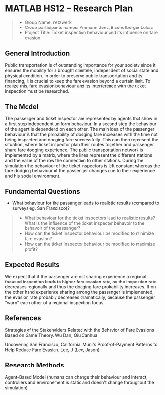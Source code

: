 # MATLAB HS12 – Research Plan

> * Group Name: netzwerk
> * Group participants names: Ammann Jens, Bischofberger Lukas
> * Project Title: Ticket inspection behaviour and its influence on fare evasion 

## General Introduction

Public transportation is of outstanding importance for your society since it ensures the mobility for a brought 
clientele, independent of social state and physical condition. In order to preserve public transportation and 
its financing, it is crucial to keep the fare evasion beyond a curtain limit. To realize this, fare evasion 
behaviour and its interference with the ticket inspection must be researched.

## The Model
The passenger and ticket inspector are represented by agents that show in a first step independent uniform 
behaviour. In a second step the behaviour of the agent is dependend on each other. The main idea of the passenger 
behaviour is that the probability of dodging fare increases with the time not being inspected and dodging fare 
successfully. This can then represent the situation, where ticket inspector plan their routes together and 
passenger share fare dodging experience. The public transportation network is implemented by a matrix, where 
the lines represent the different stations and the value of the row the connection to other stations. During the 
simulation the behaviour of the ticket inspectors is left constant whereas the fare dodging behaviour of the 
passenger changes due to their experience and his social environment. 


## Fundamental Questions

* What behaviour for the passanger leads to realistic results (compared to surveys eg. San Francisco)?
> * What behaviour for the ticket inspectors lead to realistic results?
> What is the influence of the ticket inspector behavoir to the behavoir of the passanger?
> * How can the ticket inspector behaviour be modified to minimize fare evasion?
> * How can the ticket inspector behaviour be modified to maximize profit?


## Expected Results
We expect that if the passenger are not sharing experience a regional focused inspection leads to higher 
fare evasion rate, as the inspection rate decreases regionally and thus the dodging fare probability increases. 
If on the other hand experience sharing among the passenger is implemented, the evasion rate probably decreases 
dramatically, because the passenger “warn” each other of a regional inspection focus.

## References 

Strategies of the Stakeholders Related with the Behavior of Fare Evasions Based on Game Theory.
Wu Dan; Qiu Canhua

Uncovering San Francisco, California, Muni's Proof-of-Payment Patterns to Help Reduce Fare Evasion.
Lee, J (Lee, Jason)

## Research Methods

Agent-Based Model (humans can change their behaviour and interact, controllers and environement is static and doesn't change throughout the simulation)
